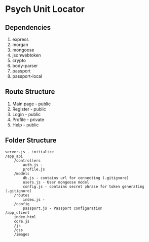 # Psych Unit Locator

## Dependencies

1. express
2. morgan
3. mongoose
4. jsonwebtoken
5. crypto
6. body-parser
7. passport
8. passport-local

## Route Structure
1. Main page - public
2. Register - public
3. Login - public
4. Profile - private
5. Help - public

## Folder Structure
```
server.js - initialize
/app_api
	/controllers
		auth.js - 
		profile.js
	/models
		db.js - contains url for connecting (.gitignore)
		users.js - User mongoose model
		config.js - contains secret phrase for token generating (.gitignore)
	/routes
		index.js -
	/config
		passport.js - Passport configuration
/app_client
	index.html
	core.js
	/js
	/css
	/images


```